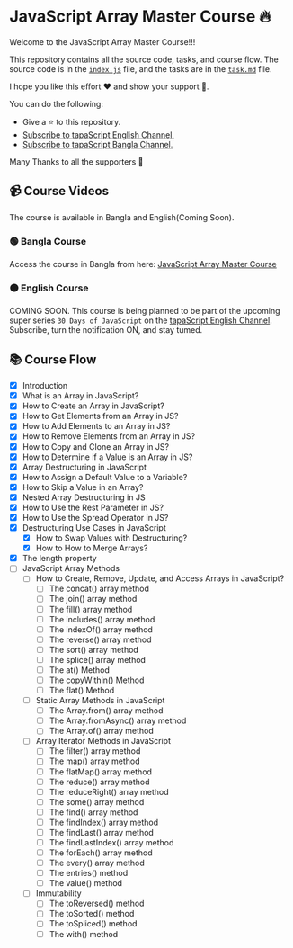 # JavaScript Array Master Course 🔥

Welcome to the JavaScript Array Master Course!!!

This repository contains all the source code, tasks, and course flow. The source code is in the [`index.js`](./index.js) file, and the tasks are in the [`task.md`](./task.md) file.

I hope you like this effort ❤️ and show your support 🤝. 

You can do the following:

- Give a ⭐ to this repository.
- [Subscribe to tapaScript English Channel.](https://youtube.com/@tapasadhikary?sub_confirmation=1)
- [Subscribe to tapaScript Bangla Channel.](https://youtube.com/@tapascript-bangla?sub_confirmation=1)

Many Thanks to all the supporters 🫶

## 📹 Course Videos
The course is available in Bangla and English(Coming Soon).

### 🟢 Bangla Course
Access the course in Bangla from here: [JavaScript Array Master Course](https://www.youtube.com/watch?v=cnClUIjNvGw&list=PLRFcjW6Dq28m62Ph9no5nUUU57dNGP_OJ)

### 🟠 English Course
COMING SOON. This course is being planned to be part of the upcoming super series `30 Days of JavaScript` on the [tapaScript English Channel](https://youtube.com/@tapasadhikary?sub_confirmation=1). Subscribe, turn the notification ON, and stay tumed.

## 📚 Course Flow

-   [x] Introduction
-   [x] What is an Array in JavaScript?
-   [x] How to Create an Array in JavaScript?
-   [x] How to Get Elements from an Array in JS?
-   [x] How to Add Elements to an Array in JS?
-   [x] How to Remove Elements from an Array in JS?
-   [x] How to Copy and Clone an Array in JS?
-   [x] How to Determine if a Value is an Array in JS?
-   [x] Array Destructuring in JavaScript
-   [x] How to Assign a Default Value to a Variable?
-   [x] How to Skip a Value in an Array?
-   [x] Nested Array Destructuring in JS
-   [x] How to Use the Rest Parameter in JS?
-   [x] How to Use the Spread Operator in JS?
-   [x] Destructuring Use Cases in JavaScript
    -   [x] How to Swap Values with Destructuring?
    -   [x] How to How to Merge Arrays?
-   [X] The length property
-   [ ] JavaScript Array Methods
    -   [ ] How to Create, Remove, Update, and Access Arrays in JavaScript?
        -   [ ] The concat() array method
        -   [ ] The join() array method
        -   [ ] The fill() array method
        -   [ ] The includes() array method
        -   [ ] The indexOf() array method
        -   [ ] The reverse() array method
        -   [ ] The sort() array method
        -   [ ] The splice() array method
        -   [ ] The at() Method
        -   [ ] The copyWithin() Method
        -   [ ] The flat() Method
    -   [ ] Static Array Methods in JavaScript
        -   [ ] The Array.from() array method
        -   [ ] The Array.fromAsync() array method
        -   [ ] The Array.of() array method
    -   [ ] Array Iterator Methods in JavaScript
        -   [ ] The filter() array method
        -   [ ] The map() array method
        -   [ ] The flatMap() array method
        -   [ ] The reduce() array method
        -   [ ] The reduceRight() array method
        -   [ ] The some() array method
        -   [ ] The find() array method
        -   [ ] The findIndex() array method
        -   [ ] The findLast() array method
        -   [ ] The findLastIndex() array method
        -   [ ] The forEach() array method
        -   [ ] The every() array method
        -   [ ] The entries() method
        -   [ ] The value() method
    -   [ ] Immutability
        -   [ ] The toReversed() method
        -   [ ] The toSorted() method
        -   [ ] The toSpliced() method
        -   [ ] The with() method
